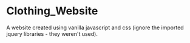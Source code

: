 # Clothing_Website
A website created using vanilla javascript and css (ignore the imported jquery libraries - they weren't used). 
